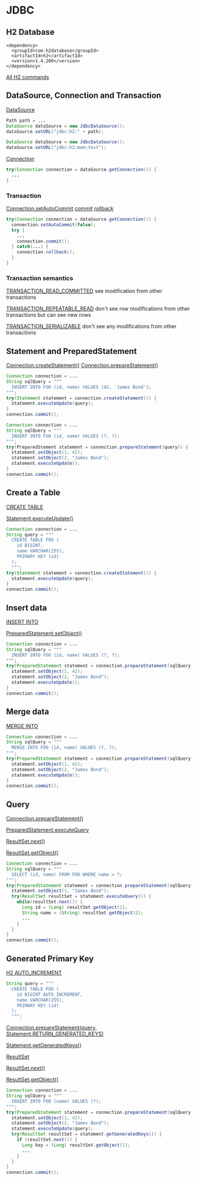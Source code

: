 # JDBC

## H2 Database

```
<dependency>
  <groupId>com.h2database</groupId>
  <artifactId>h2</artifactId>
  <version>1.4.200</version>
</dependency>
```

[All H2 commands](https://h2database.com/html/commands.html)

## DataSource, Connection and Transaction

[DataSource](https://docs.oracle.com/en/java/javase/17/docs/api/java.sql/javax/sql/DataSource.html)


```java
Path path = ...
DataSource dataSource = new JdbcDataSource();
dataSource.setURL("jdbc:h2:" + path);
```

```java
DataSource dataSource = new JdbcDataSource();
dataSource.setURL("jdbc:h2:mem:test");
```

[Connection](https://docs.oracle.com/en/java/javase/17/docs/api/java.sql/java/sql/Connection.html)

```java
try(Connection connection = dataSource.getConnection()) {
  ...  
}
```

### Transaction

[Connection.setAutoCommit](https://docs.oracle.com/en/java/javase/17/docs/api/java.sql/java/sql/Connection.html#setAutoCommit(boolean))
[commit]([https://docs.oracle.com/en/java/javase/17/docs/api/java.sql/java/sql/Connection.html#commit())
[rollback](https://docs.oracle.com/en/java/javase/17/docs/api/java.sql/java/sql/Connection.html#rollback())

```java
try(Connection connection = dataSource.getConnection()) {
  connection.setAutoCommit(false);
  try {
    ...
    connection.commit();
  } catch(...) {
    connection.rollback();
  }
}
```


### Transaction semantics

[TRANSACTION_READ_COMMITTED](https://docs.oracle.com/en/java/javase/17/docs/api/java.sql/java/sql/Connection.html#TRANSACTION_READ_COMMITTED)
see modification from other transactions

[TRANSACTION_REPEATABLE_READ](https://docs.oracle.com/en/java/javase/17/docs/api/java.sql/java/sql/Connection.html#TRANSACTION_REPEATABLE_READ)
don't see row modifications from other transactions but can see new rows

[TRANSACTION_SERIALIZABLE](https://docs.oracle.com/en/java/javase/17/docs/api/java.sql/java/sql/Connection.html#TRANSACTION_SERIALIZABLE)
don't see any modifications from other transactions

## Statement and PreparedStatement

[Connection.createStatement()](https://docs.oracle.com/en/java/javase/17/docs/api/java.sql/java/sql/Connection.html#createStatement())
[Connection.prepareStatement()](https://docs.oracle.com/en/java/javase/17/docs/api/java.sql/java/sql/Connection.html#prepareStatement(java.lang.String))

```java
Connection connection = ...
String sqlQuery = """
  INSERT INTO FOO (id, name) VALUES (42, 'James Bond');
""";
try(Statement statement = connection.createStatement()) {
  statement.executeUpdate(query);
}
connection.commit();
```

```java
Connection connection = ...
String sqlQuery = """
  INSERT INTO FOO (id, name) VALUES (?, ?);
""";
try(PreparedStement statement = connection.prepareStatement(query)) {
  statement.setObject(1, 42);
  statement.setObject(2, "James Bond");
  statement.executeUpdate();
}
connection.commit();
```


## Create a Table

[CREATE TABLE](https://h2database.com/html/commands.html#create_table)

[Statement.executeUpdate()](https://docs.oracle.com/en/java/javase/17/docs/api/java.sql/java/sql/Statement.html#executeUpdate(java.lang.String))

```java
Connection connection = ...
String query = """
  CREATE TABLE FOO (
    id BIGINT,
    name VARCHAR(255),
    PRIMARY KEY (id)
  );
  """;
try(Statement statement = connection.createStatement()) {
  statement.executeUpdate(query);
}
connection.commit();
```


## Insert data

[INSERT INTO](https://h2database.com/html/commands.html#insert)

[PreparedStatement.setObject()](https://docs.oracle.com/en/java/javase/17/docs/api/java.sql/java/sql/PreparedStatement.html#setObject(int,java.lang.Object))

```java
Connection connection = ...
String sqlQuery = """
  INSERT INTO FOO (id, name) VALUES (?, ?);
""";
try(PreparedStatement statement = connection.prepareStatement(sqlQuery)) {
  statement.setObject(1, 42);
  statement.setObject(2, "James Bond");
  statement.executeUpdate();
}
connection.commit();
```


## Merge data

[MERGE INTO](https://h2database.com/html/commands.html#merge_into)

```java
Connection connection = ...
String sqlQuery = """
  MERGE INTO FOO (id, name) VALUES (?, ?);
""";
try(PreparedStatement statement = connection.prepareStatement(sqlQuery)) {
  statement.setObject(1, 42);
  statement.setObject(2, "James Bond");
  statement.executeUpdate();
}
connection.commit();
```


## Query

[Connection.prepareStatement()](https://docs.oracle.com/en/java/javase/17/docs/api/java.sql/java/sql/Connection.html#prepareStatement(java.lang.String))

[PreparedStatement.executeQuery](https://docs.oracle.com/en/java/javase/17/docs/api/java.sql/java/sql/PreparedStatement.html#executeQuery())

[ResultSet.next()](https://docs.oracle.com/en/java/javase/17/docs/api/java.sql/java/sql/ResultSet.html#next())

[ResultSet.getObject()](https://docs.oracle.com/en/java/javase/17/docs/api/java.sql/java/sql/ResultSet.html#getObject(int))


```java
Connection connection = ...
String sqlQuery = """
  SELECT (id, name) FROM FOO WHERE name = ?;
""";
try(PreparedStatement statement = connection.prepareStatement(sqlQuery)) {
  statement.setObject(1, "James Bond");
  try(ResultSet resultSet = statement.executeQuery()) {
    while(resultSet.next()) {
      Long id = (Long) resultSet.getObject(1);
      String name = (String) resultSet.getObject(2);
      ...          
    }
  }
}
connection.commit();
```


## Generated Primary Key

[H2 AUTO_INCREMENT](https://stackoverflow.com/questions/9353167/auto-increment-id-in-h2-database#9356818)

```java
String query = """
  CREATE TABLE FOO (
    id BIGINT AUTO_INCREMENT,
    name VARCHAR(255),
    PRIMARY KEY (id)
  );
  """;
```

[Connection.prepareStatement(query,  Statement.RETURN_GENERATED_KEYS)](https://docs.oracle.com/en/java/javase/17/docs/api/java.sql/java/sql/Connection.html#prepareStatement(java.lang.String,int))

[Statement.getGeneratedKeys()](https://docs.oracle.com/en/java/javase/17/docs/api/java.sql/java/sql/Statement.html#getGeneratedKeys())

[ResultSet](https://docs.oracle.com/en/java/javase/17/docs/api/java.sql/java/sql/ResultSet.html)

[ResultSet.next()](https://docs.oracle.com/en/java/javase/17/docs/api/java.sql/java/sql/ResultSet.html#next())

[ResultSet.getObject()](https://docs.oracle.com/en/java/javase/17/docs/api/java.sql/java/sql/ResultSet.html#getObject(int))

```java
Connection connection = ...
String sqlQuery = """
  INSERT INTO FOO (name) VALUES (?);
""";
try(PreparedStatement statement = connection.prepareStatement(sqlQuery, Statement.RETURN_GENERATED_KEYS)) {
  statement.setObject(1, 42);
  statement.setObject(2, "James Bond");
  statement.executeUpdate(query);
  try(ResultSet resultSet = statement.getGeneratedKeys()) {
    if (resultSet.next()) {
      Long key = (Long) resultSet.getObject(1);
      ...
    }
  }
}
connection.commit();
```
